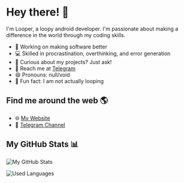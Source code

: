 # Hey there! 👋

I'm Looper, a loopy android developer. I'm passionate about making a difference in the world through my coding skills.

- 🚀 Working on making software better
- 💻 Skilled in procrastination, overthinking, and error generation
- 🧐 Curious about my projects? Just ask!
- 📨 Reach me at [Telegram](https://t.me/iamlooper)
- 😄 Pronouns: null/void
- 🎉 Fun fact: I am not actually looping

## Find me around the web 🌎

- 🌐 [My Website](https://iamlooper.github.io)
- 💬 [Telegram Channel](https://t.me/loopprojects)

## My GitHub Stats 📊

![My GitHub Stats](https://github-readme-stats.vercel.app/api?username=iamlooper&show_icons=true&theme=radical)

![Used Languages](https://github-readme-stats.vercel.app/api/top-langs/?username=iamlooper&layout=compact&theme=radical)
